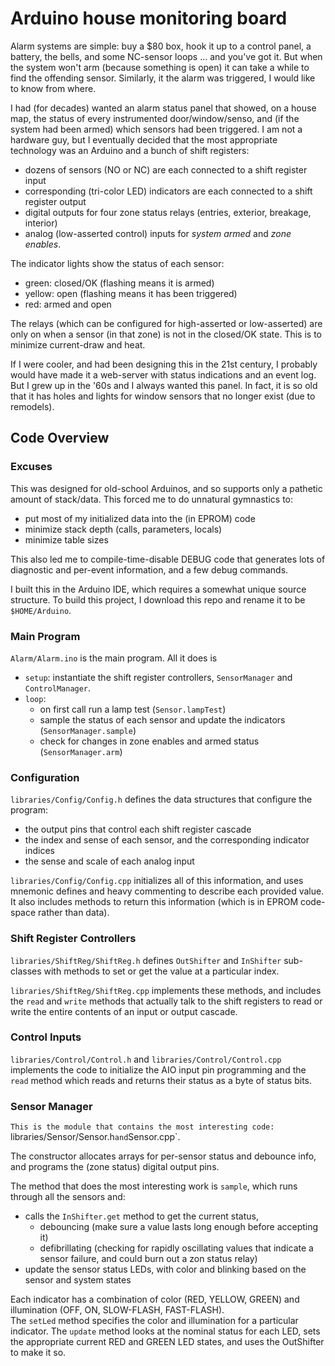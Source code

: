 # Arduino house monitoring board

Alarm systems are simple: buy a $80 box, hook it up to a control panel,
a battery, the bells, and some NC-sensor loops ... and you've got it.
But when the system won't arm (because something is open) it can take
a while to find the offending sensor.  Similarly, it the alarm was triggered,
I would like to know from where.

I had (for decades) wanted an alarm status panel that showed, on a house map,
the status of every instrumented door/window/senso, and (if the system had
been armed) which sensors had been triggered.  I am not a hardware guy, but
I eventually decided that the most appropriate technology was an Arduino and 
a bunch of shift registers:
   - dozens of sensors (NO or NC) are each connected to a shift register input
   - corresponding (tri-color LED) indicators are each connected to a shift register output
   - digital outputs for four zone status relays (entries, exterior, breakage, interior)
   - analog (low-asserted control) inputs for *system armed* and *zone enables*.

The indicator lights show the status of each sensor:
   - green: closed/OK (flashing means it is armed)
   - yellow: open (flashing means it has been triggered)
   - red: armed and open

The relays (which can be configured for high-asserted or low-asserted) are only
on when a sensor (in that zone) is not in the closed/OK state.  This is to minimize
current-draw and heat.

If I were cooler, and had been designing this in the 21st century, I probably 
would have made it a web-server with status indications and an event log.  But
I grew up in the '60s and I always wanted this panel.  In fact, it is so old
that it has holes and lights for window sensors that no longer exist 
(due to remodels).

## Code Overview

### Excuses

This was designed for old-school Arduinos, and so supports only a pathetic 
amount of stack/data.  This forced me to do unnatural gymnastics to:
   - put most of my initialized data into the (in EPROM) code
   - minimize stack depth (calls, parameters, locals)
   - minimize table sizes

This also led me to compile-time-disable DEBUG code that generates 
lots of diagnostic and per-event information, and a few debug commands.

I built this in the Arduino IDE, which requires a somewhat unique
source structure.  To build this project, I download this repo and 
rename it to be `$HOME/Arduino`.

### Main Program

`Alarm/Alarm.ino` is the main program.
All it does is 
   - `setup`: instantiate the shift register controllers, `SensorManager` and `ControlManager`.
   - `loop`:
      - on first call run a lamp test (`Sensor.lampTest`)
      - sample the status of each sensor and update the indicators (`SensorManager.sample`)
      - check for changes in zone enables and armed status (`SensorManager.arm`)

### Configuration

`libraries/Config/Config.h` defines the data structures that configure the program:
   - the output pins that control each shift register cascade
   - the index and sense of each sensor, and the corresponding indicator indices
   - the sense and scale of each analog input

`libraries/Config/Config.cpp` initializes all of this information, and uses 
mnemonic defines and heavy commenting to describe each provided value. 
It also includes methods to return this information (which is in 
EPROM code-space rather than data).

### Shift Register Controllers
`libraries/ShiftReg/ShiftReg.h` defines `OutShifter` and `InShifter` sub-classes
with methods to set or get the value at a particular index.

`libraries/ShiftReg/ShiftReg.cpp` implements these methods, and includes the
`read` and `write` methods that actually talk to the shift registers to read 
or write the entire contents of an input or output cascade.

### Control Inputs
`libraries/Control/Control.h` and `libraries/Control/Control.cpp` implements
the code to initialize the AIO input pin programming and the `read` method
which reads and returns their status as a byte of status bits.

### Sensor Manager
`This is the module that contains the most interesting code:
`libraries/Sensor/Sensor.h` and `Sensor.cpp`.

The constructor allocates arrays for per-sensor status and debounce info,
and programs the (zone status) digital output pins.

The method that does the most interesting work is `sample`, which runs through
all the sensors and:
   - calls the `InShifter.get` method to get the current status,
      - debouncing (make sure a value lasts long enough before accepting it)
      - defibrillating (checking for rapidly oscillating values that indicate
        a sensor failure, and could burn out a zon status relay)
   - update the sensor status LEDs, with color and blinking based on the sensor and system states

Each indicator has a combination of color (RED, YELLOW, GREEN) and illumination
(OFF, ON, SLOW-FLASH, FAST-FLASH).  
The `setLed` method specifies the color and illumination for a particular indicator.
The `update` method looks at the nominal status for each LED, sets the appropriate
current RED and GREEN LED states, and uses the OutShifter to make it so.
